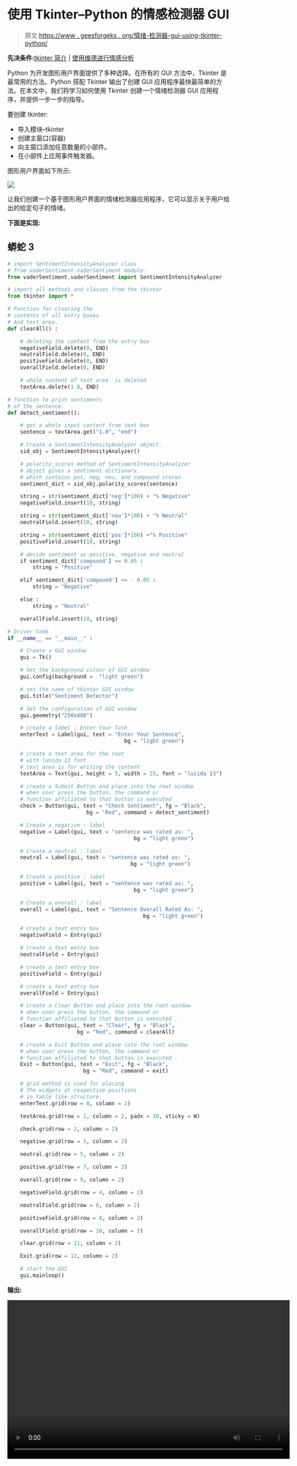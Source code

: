 # 使用 Tkinter–Python 的情感检测器 GUI

> 原文:[https://www . geesforgeks . org/情绪-检测器-gui-using-tkinter-python/](https://www.geeksforgeeks.org/sentiment-detector-gui-using-tkinter-python/)

**先决条件:**[tkinter 简介](https://www.geeksforgeeks.org/python-gui-tkinter/) | [使用维德进行情感分析](https://www.geeksforgeeks.org/python-sentiment-analysis-using-vader/)

Python 为开发图形用户界面提供了多种选择。在所有的 GUI 方法中，Tkinter 是最常用的方法。Python 搭配 Tkinter 输出了创建 GUI 应用程序最快最简单的方法。在本文中，我们将学习如何使用 Tkinter 创建一个情绪检测器 GUI 应用程序，并提供一步一步的指导。

要创建 tkinter:

*   导入模块–tkinter
*   创建主窗口(容器)
*   向主窗口添加任意数量的小部件。
*   在小部件上应用事件触发器。

图形用户界面如下所示:

![](img/ad2b078ab1d8cb924a3ac2495d265a0b.png)

让我们创建一个基于图形用户界面的情绪检测器应用程序，它可以显示关于用户给出的给定句子的情绪。

**下面是实现:**

## 蟒蛇 3

```py
# import SentimentIntensityAnalyzer class
# from vaderSentiment.vaderSentiment module.
from vaderSentiment.vaderSentiment import SentimentIntensityAnalyzer

# import all methods and classes from the tkinter
from tkinter import *

# Function for clearing the  
# contents of all entry boxes
# And text area.
def clearAll() :

    # deleting the content from the entry box
    negativeField.delete(0, END)
    neutralField.delete(0, END)
    positiveField.delete(0, END)
    overallField.delete(0, END)

    # whole content of text area  is deleted
    textArea.delete(1.0, END)

# function to print sentiments
# of the sentence.
def detect_sentiment():

    # get a whole input content from text box
    sentence = textArea.get("1.0", "end")

    # Create a SentimentIntensityAnalyzer object.
    sid_obj = SentimentIntensityAnalyzer()

    # polarity_scores method of SentimentIntensityAnalyzer
    # object gives a sentiment dictionary.
    # which contains pos, neg, neu, and compound scores.
    sentiment_dict = sid_obj.polarity_scores(sentence)

    string = str(sentiment_dict['neg']*100) + "% Negative"
    negativeField.insert(10, string)

    string = str(sentiment_dict['neu']*100) + "% Neutral"
    neutralField.insert(10, string)

    string = str(sentiment_dict['pos']*100) +"% Positive"
    positiveField.insert(10, string)

    # decide sentiment as positive, negative and neutral
    if sentiment_dict['compound'] >= 0.05 :
        string = "Positive"

    elif sentiment_dict['compound'] <= - 0.05 :
        string = "Negative"

    else :
        string = "Neutral"

    overallField.insert(10, string)

# Driver Code
if __name__ == "__main__" :

    # Create a GUI window
    gui = Tk()

    # Set the background colour of GUI window
    gui.config(background =  "light green")

    # set the name of tkinter GUI window
    gui.title("Sentiment Detector")

    # Set the configuration of GUI window
    gui.geometry("250x400")

    # create a label : Enter Your Task
    enterText = Label(gui, text = "Enter Your Sentence",
                                     bg = "light green")

    # create a text area for the root
    # with lunida 13 font
    # text area is for writing the content
    textArea = Text(gui, height = 5, width = 25, font = "lucida 13")

    # create a Submit Button and place into the root window
    # when user press the button, the command or 
    # function affiliated to that button is executed 
    check = Button(gui, text = "Check Sentiment", fg = "Black",
                         bg = "Red", command = detect_sentiment)

    # Create a negative : label
    negative = Label(gui, text = "sentence was rated as: ",
                                        bg = "light green")

    # Create a neutral : label
    neutral = Label(gui, text = "sentence was rated as: ",
                                       bg = "light green")

    # Create a positive : label
    positive = Label(gui, text = "sentence was rated as: ",
                                        bg = "light green")

    # Create a overall : label
    overall = Label(gui, text = "Sentence Overall Rated As: ",
                                           bg = "light green")

    # create a text entry box 
    negativeField = Entry(gui)

    # create a text entry box 
    neutralField = Entry(gui)

    # create a text entry box 
    positiveField = Entry(gui)

    # create a text entry box 
    overallField = Entry(gui)

    # create a Clear Button and place into the root window
    # when user press the button, the command or 
    # function affiliated to that button is executed .
    clear = Button(gui, text = "Clear", fg = "Black",
                      bg = "Red", command = clearAll)

    # create a Exit Button and place into the root window
    # when user press the button, the command or 
    # function affiliated to that button is executed .
    Exit = Button(gui, text = "Exit", fg = "Black",
                        bg = "Red", command = exit)

    # grid method is used for placing 
    # the widgets at respective positions 
    # in table like structure.
    enterText.grid(row = 0, column = 2)

    textArea.grid(row = 1, column = 2, padx = 10, sticky = W)

    check.grid(row = 2, column = 2)

    negative.grid(row = 3, column = 2)

    neutral.grid(row = 5, column = 2)

    positive.grid(row = 7, column = 2)

    overall.grid(row = 9, column = 2)

    negativeField.grid(row = 4, column = 2)

    neutralField.grid(row = 6, column = 2)

    positiveField.grid(row = 8, column = 2)

    overallField.grid(row = 10, column = 2)

    clear.grid(row = 11, column = 2)

    Exit.grid(row = 12, column = 2)

    # start the GUI
    gui.mainloop()

```

**输出:**

<video class="wp-video-shortcode" id="video-413845-1" width="640" height="360" preload="metadata" controls=""><source type="video/mp4" src="https://media.geeksforgeeks.org/wp-content/uploads/20210116120203/FreeOnlineScreenRecorderProject5.mp4?_=1">[https://media.geeksforgeeks.org/wp-content/uploads/20210116120203/FreeOnlineScreenRecorderProject5.mp4](https://media.geeksforgeeks.org/wp-content/uploads/20210116120203/FreeOnlineScreenRecorderProject5.mp4)</video>